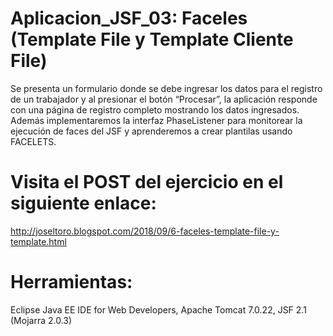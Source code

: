 # Aplicacion_JSF_03: Faceles (Template File y Template Cliente File)
Se presenta un formulario donde se debe ingresar los datos para el registro de un trabajador y al presionar el botón “Procesar”, la aplicación responde con una página de registro completo mostrando los datos ingresados. Además implementaremos la interfaz PhaseListener para monitorear la ejecución de faces del JSF y aprenderemos a crear plantilas usando FACELETS.

# Visita el POST del ejercicio en el siguiente enlace:
http://joseltoro.blogspot.com/2018/09/6-faceles-template-file-y-template.html

# Herramientas:
Eclipse Java EE IDE for Web Developers,
Apache Tomcat 7.0.22,
JSF 2.1 (Mojarra 2.0.3)